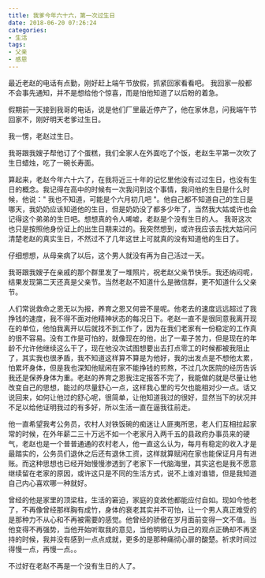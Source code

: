 ```yaml
---
title: 我爹今年六十六，第一次过生日
date: 2018-06-20 07:26:24
categories: 
- 生活
tags:
- 父亲
- 感恩
---
```

最近老赵的电话有点勤，刚好赶上端午节放假，抓紧回家看看吧。 我回家一般都不会事先通知，并不是想给他个惊喜，而是怕他知道了以后盼的着急。

假期前一天接到我哥的电话，说是他们厂里最近停产了，他在家休息，问我端午节回家不，刚好明天老爹过生日。 

我一愣，老赵过生日。

我哥跟我嫂子帮他订了个蛋糕，我们全家人在外面吃了个饭，老赵生平第一次吹了生日蜡烛，吃了一碗长寿面。

算起来，老赵今年六十六了，在我将近三十年的记忆里他没有过过生日，也没有生日的概念。我记得在高中的时候有一次我问到这个事情，我问他的生日是什么时候，他说：" 我也不知道，可能是个六月初几吧 "。他自己都不知道自己的生日是哪天，我奶奶应该知道他的生日，但是奶奶没了都多少年了，当然我大姑或许也会记得这个弟弟的生日吧。想想真的令人唏嘘，老赵是个没有生日的人。 我哥这次也只是按照他身份证上的出生日期来过的。我突然想到，或许我应该去找大姑问问清楚老赵的真实生日，不然过不了几年这世上可就真的没有知道他的生日了。

仔细想想，从母亲病了以后，这个男人就没有再为自己活过一天。

我哥跟我嫂子在亲戚的那个群里发了一堆照片，祝老赵父亲节快乐。我还纳闷呢，结果发现第二天还真是父亲节。当然老赵不知道什么是微信群，更不知道什么父亲节。

人们常说救命之恩无以为报，养育之恩又何尝不是呢。他老去的速度远远超过了我挣钱的速度，我不得不面对他精神状态的每况日下。老赵一直不是很同意我离开现在的单位，他怕我离开以后就找不到工作了，因为在我们老家有一份稳定的工作真的很不容易。没有工作是可怕的，就像现在的他，出了一辈子苦力，但是现在的年龄不允许他继续这么干了，现在他没次试图想要出去打点零工的时候都被我阻止了，其实我也很矛盾，我不知道这样算不算是为他好，我的出发点是不想他太累，怕累坏身体，但是我也深知他赋闲在家不能挣钱的煎熬，不过几次医院的经历告诉我还是保养身体为重。老赵的养育之恩我注定报答不完了，我能做的就是尽量让他改变自己的思想，能过的尽量舒心一点，这样我心里的亏欠也能相对少一点。话又说回来，如何让他过的舒心呢，很简单，让他知道我过的很好，显然当下的状况并不足以给他证明我过的有多好，所以生活一直在逼我往前走。

他一直希望我考公务员，农村人对铁饭碗的痴迷让人匪夷所思，老人们互相拉起家常的时候，在外年薪二三十万远不如一个老家月入两千五的县政府办事员来的硬气，老赵也是一个普普通通的农村老人，他一直这么认为，每月有稳定的收入才是最踏实的，公务员们退休之后还有退休工资，这样就算赋闲在家也能保证月月有进账。而这种思想也已经开始慢慢渗透到了老家下一代脑海里，其实这也是我不愿意继续留在老家的原因，或许这只是不同的生活方式，说不上谁对谁错，但是我知道自己内心喜欢哪一种就好。

曾经的他是家里的顶梁柱，生活的窘迫，家庭的变故他都能应付自如。现如今他老了，不再像曾经那样胸有成竹，身体的衰老其实并不可怕，让一个男人真正难受的是那种力不从心和不再被需要的感觉。他曾经的骄傲在岁月面前变得一文不值。当他变得不再强势，当他开始听取我的意见，当他明明认为自己的观点正确却不再坚持的时候，我并没有感到一点点成就，更多的是那种痛彻心扉的酸楚。祈求时间过得慢一点，再慢一点。。

不过好在老赵不再是一个没有生日的人了。
